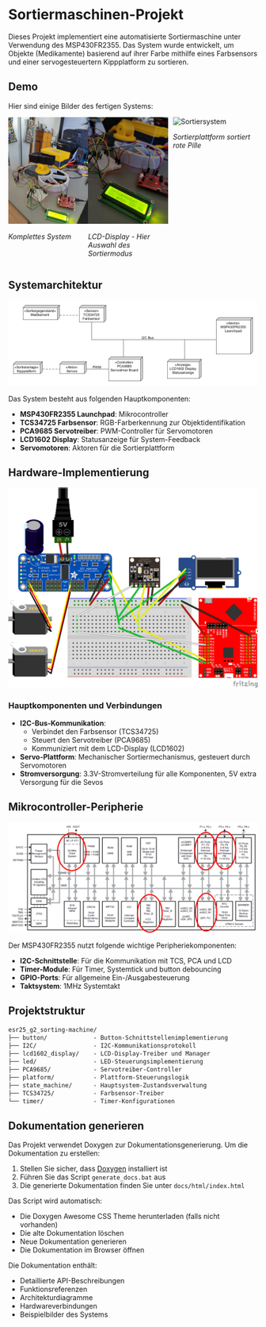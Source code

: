 # Sortiermaschinen-Projekt

Dieses Projekt implementiert eine automatisierte Sortiermaschine unter Verwendung des MSP430FR2355. Das System wurde entwickelt, um Objekte (Medikamente) basierend auf ihrer Farbe mithilfe eines Farbsensors und einer servogesteuertern Kippplatform zu sortieren.

## Demo

Hier sind einige Bilder des fertigen Systems:

<div style="display: flex; justify-content: space-between; align-items: start; margin-bottom: 20px;">
    <div style="flex: 1;">
        <img src="docs/images/demo_system.jpg" width="300" alt="Gesamtsystem"/>
        <p><em>Komplettes System</em></p>
    </div>
    <div style="flex: 1; margin-right: 10px;">
        <img src="docs/images/demo_display.jpg" width="300" alt="LCD Display"/>
        <p><em>LCD-Display - Hier Auswahl des Sortiermodus</em></p>
    </div>
    <div style="flex: 1; margin-right: 10px;">
        <img src="docs/images/demo_sort.jpg" width="300" alt="Sortiersystem"/>
        <p><em>Sortierplattform sortiert rote Pille</em></p>
    </div>
</div>

## Systemarchitektur

![Systemarchitektur](docs/images/UML_Einsatzdiagramm.png)

Das System besteht aus folgenden Hauptkomponenten:
- **MSP430FR2355 Launchpad**: Mikrocontroller
- **TCS34725 Farbsensor**: RGB-Farberkennung zur Objektidentifikation
- **PCA9685 Servotreiber**: PWM-Controller für Servomotoren
- **LCD1602 Display**: Statusanzeige für System-Feedback
- **Servomotoren**: Aktoren für die Sortierplattform

## Hardware-Implementierung

![Verdrahtungsplan](docs/images/wire_diagram.png)

### Hauptkomponenten und Verbindungen
- **I2C-Bus-Kommunikation**: 
  - Verbindet den Farbsensor (TCS34725)
  - Steuert den Servotreiber (PCA9685)
  - Kommuniziert mit dem LCD-Display (LCD1602)
- **Servo-Plattform**: Mechanischer Sortiermechanismus, gesteuert durch Servomotoren
- **Stromversorgung**: 3.3V-Stromverteilung für alle Komponenten, 5V extra Versorgung für die Sevos

## Mikrocontroller-Peripherie

![Verwendete Peripherie](docs/images/used_peripherals.png)

Der MSP430FR2355 nutzt folgende wichtige Peripheriekomponenten:
- **I2C-Schnittstelle**: Für die Kommunikation mit TCS, PCA und LCD
- **Timer-Module**: Für Timer, Systemtick und button debouncing
- **GPIO-Ports**: Für allgemeine Ein-/Ausgabesteuerung
- **Taktsystem**: 1MHz Systemtakt

## Projektstruktur
```
esr25_g2_sorting-machine/
├── button/             - Button-Schnittstellenimplementierung
├── I2C/                - I2C-Kommunikationsprotokoll
├── lcd1602_display/    - LCD-Display-Treiber und Manager
├── led/                - LED-Steuerungsimplementierung
├── PCA9685/            - Servotreiber-Controller
├── platform/           - Plattform-Steuerungslogik
├── state_machine/      - Hauptsystem-Zustandsverwaltung
├── TCS34725/           - Farbsensor-Treiber
└── timer/              - Timer-Konfigurationen
```

## Dokumentation generieren

Das Projekt verwendet Doxygen zur Dokumentationsgenerierung. Um die Dokumentation zu erstellen:

1. Stellen Sie sicher, dass [Doxygen](https://www.doxygen.nl/download.html) installiert ist
2. Führen Sie das Script `generate_docs.bat` aus
3. Die generierte Dokumentation finden Sie unter `docs/html/index.html`

Das Script wird automatisch:
- Die Doxygen Awesome CSS Theme herunterladen (falls nicht vorhanden)
- Die alte Dokumentation löschen
- Neue Dokumentation generieren
- Die Dokumentation im Browser öffnen

Die Dokumentation enthält:
- Detaillierte API-Beschreibungen
- Funktionsreferenzen
- Architekturdiagramme
- Hardwareverbindungen
- Beispielbilder des Systems
